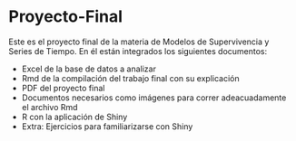 # Proyecto-Final
Este es el proyecto final de la materia de Modelos de Supervivencia y Series de Tiempo.
En él están integrados los siguientes documentos:
- Excel de la base de datos a analizar
- Rmd de la compilación del trabajo final con su explicación
- PDF del proyecto final
- Documentos necesarios como imágenes para correr adeacuadamente el archivo Rmd
- R con la aplicación de Shiny 
- Extra: Ejercicios para familiarizarse con Shiny
